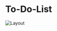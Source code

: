 # To-Do-List

![Layout](https://github.com/MariliaMSiqueira/To-Do-List/blob/main/assets/img/to-do-list-gif.gif)
